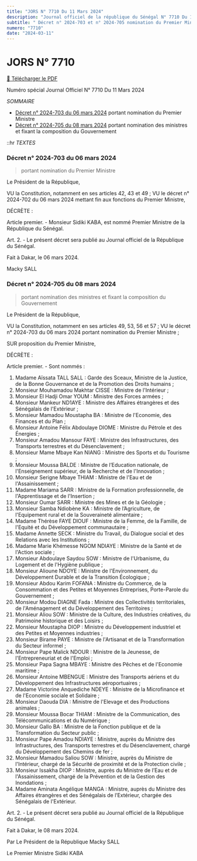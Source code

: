 ```yaml
---
title: "JORS N° 7710 Du 11 Mars 2024"
description: "Journal officiel de la république du Sénégal N° 7710 Du 11 Mars 2024"
subtitle: " Décret n° 2024-703 et n° 2024-705 nomination du Premier Ministre et diu gouvernement"
numero: "7710"
date: "2024-03-11"
---
```


# JORS N° 7710

<a href="/pdf/jors/JO-7710-du-11-mars-2024.pdf" target="_blank">📄 Télécharger le PDF</a>

Numéro spécial Journal Officiel N° 7710 Du 11 Mars 2024

_SOMMAIRE_

- [Décret n° 2024-703 du 06 mars 2024](#décret-n-2024-703-du-06-mars-2024) portant nomination du Premier Ministre
- [Décret n° 2024-705 du 08 mars 2024](#décret-n-2024-705-du-08-mars-2024) portant nomination des ministres et fixant la composition du Gouvernement

::hr
_TEXTES_

### Décret n° 2024-703 du 06 mars 2024

> portant nomination du Premier Ministre

Le Président de la République,

VU la Constitution, notamment en ses articles 42, 43 et 49 ;
VU le décret n° 2024-702 du 06 mars 2024 mettant fin aux fonctions du Premier Ministre,

DÉCRÈTE :

Article premier. - Monsieur Sidiki KABA, est nommé Premier Ministre de la République du Sénégal.

Art. 2. - Le présent décret sera publié au Journal officiel de la République du Sénégal.

Fait à Dakar, le 06 mars 2024.

Macky SALL

### Décret n° 2024-705 du 08 mars 2024

> portant nomination des ministres et fixant la composition du Gouvernement

Le Président de la République,

VU la Constitution, notamment en ses articles 49, 53, 56 et 57 ;
VU le décret n° 2024-703 du 06 mars 2024 portant nomination du Premier Ministre ;

SUR proposition du Premier Ministre,

DÉCRÈTE :

Article premier. - Sont nommés :

1. Madame Aïssata TALL SALL : Garde des Sceaux, Ministre de la Justice, de la Bonne Gouvernance et de la Promotion des Droits humains ;
2. Monsieur Mouhamadou Makhtar CISSE : Ministre de l'Intérieur ;
3. Monsieur El Hadji Omar YOUM : Ministre des Forces armées ;
4. Monsieur Mankeur ND1AYE : Ministre des Affaires étrangères et des Sénégalais de l'Extérieur ;
5. Monsieur Mamadou Moustapha BA : Ministre de l'Economie, des Finances et du Plan ;
6. Monsieur Antoine Félix Abdoulaye DIOME : Ministre du Pétrole et des Énergies ;
7. Monsieur Amadou Mansour FAYE : Ministre des Infrastructures, des Transports terrestres et du Désenclavement ;
8. Monsieur Mame Mbaye Kan NIANG : Ministre des Sports et du Tourisme ;
9. Monsieur Moussa BALDE : Ministre de l’Education nationale, de l'Enseignement supérieur, de la Recherche et de l'Innovation ;
10. Monsieur Serigne Mbaye THIAM : Ministre de l'Eau et de l'Assainissement ;
11. Madame Mariama SARR : Ministre de la Formation professionnelle, de l'Apprentissage et de l'Insertion ;
12. Monsieur Oumar SARR : Ministre des Mines et de la Géologie ;
13. Monsieur Samba Ndiobène KA : Ministre de l’Agriculture, de l'Equipement rural et de la Souveraineté alimentaire ;
14. Madame Thérèse FAYE DIOUF : Ministre de la Femme, de la Famille, de l'Equité et du Développement communautaire ;
15. Madame Annette SECK : Ministre du Travail, du Dialogue social et des Relations avec les Institutions ;
16. Madame Marie Khémesse NGOM NDIAYE : Ministre de la Santé et de l'Action sociale ;
17. Monsieur Abdoulaye Saydou SOW : Ministre de l'Urbanisme, du Logement et de l'Hygiène publique ;
18. Monsieur Alioune NDOYE : Ministre de l'Environnement, du Développement Durable et de la Transition Écologique ;
19. Monsieur Abdou Karim FOFANA : Ministre du Commerce, de la Consommation et des Petites et Moyennes Entreprises, Porte-Parole du Gouvernement ;
20. Monsieur Modou DIAGNE Fada : Ministre des Collectivités territoriales, de l'Aménagement et du Développement des Territoires ;
21. Monsieur Aliou SOW : Ministre de la Culture, des Industries créatives, du Patrimoine historique et des Loisirs ;
22. Monsieur Moustapha DIOP : Ministre du Développement industriel et des Petites et Moyennes industries ;
23. Monsieur Birame PAYE : Ministre de l'Artisanat et de la Transformation du Secteur informel ;
24. Monsieur Pape Malick NDOUR : Ministre de la Jeunesse, de l'Entrepreneuriat et de l'Emploi ;
25. Monsieur Papa Sagna MBAYE : Ministre des Pêches et de l'Economie maritime ;
26. Monsieur Antoine MBENGUE : Ministre des Transports aériens et du Développement des Infrastructures aéroportuaires ;
27. Madame Victorine Anquediche NDEYE : Ministre de la Microfinance et de l'Economie sociale et Solidaire ;
28. Monsieur Daouda DIA : Ministre de l'Elevage et des Productions animales ;
29. Monsieur Moussa Bocar THIAM : Ministre de la Communication, des Télécommunications et du Numérique ;
30. Monsieur Gallo BA : Ministre de la Fonction publique et de la Transformation du Secteur public ;
31. Monsieur Pape Amadou NDIAYE : Ministre, auprès du Ministre des Infrastructures, des Transports terrestres et du Désenclavement, chargé du Développement des Chemins de fer ;
32. Monsieur Mamadou Saliou SOW : Ministre, auprès du Ministre de l'Intérieur, chargé de la Sécurité de proximité et de la Protection civile ;
33. Monsieur Issakha DIOP : Ministre, auprès du Ministre de l’Eau et de l'Assainissement, chargé de la Prévention et de la Gestion des Inondations ;
34. Madame Aminata Angélique MANGA : Ministre, auprès du Ministre des Affaires étrangères et des Sénégalais de l’Extérieur, chargée des Sénégalais de l'Extérieur.

Art. 2. - Le présent décret sera publié au Journal officiel de la République du Sénégal.

Fait à Dakar, le 08 mars 2024.

Par Le Président de la République
Macky SALL

Le Premier Ministre
Sidiki KABA
